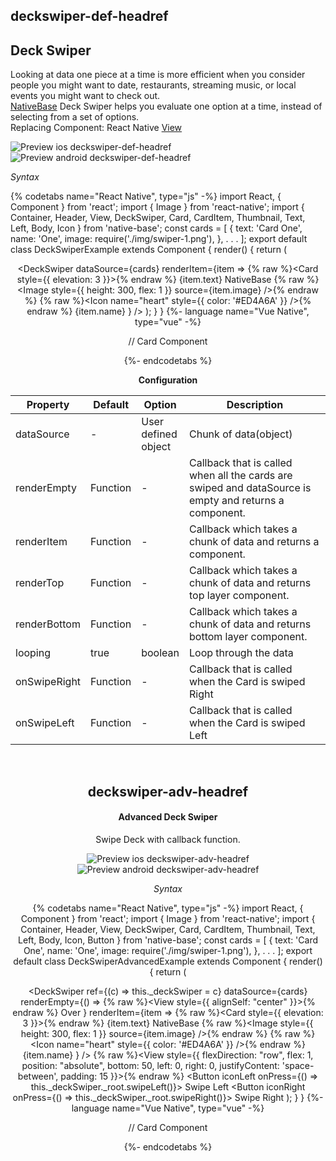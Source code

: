 ## deckswiper-def-headref
## Deck Swiper

Looking at data one piece at a time is more efficient when you consider people you might want to date, restaurants, streaming music, or local events you might want to check out. <br />
[NativeBase](https://nativebase.io/) Deck Swiper helps you evaluate one option at a time, instead of selecting from a set of options.<br />
Replacing Component: React Native [View](https://facebook.github.io/react-native/docs/view.html)

![Preview ios deckswiper-def-headref](https://github.com/GeekyAnts/NativeBase-KitchenSink/raw/v2.6.1/screenshots/ios/deckswiper.gif)
![Preview android deckswiper-def-headref](https://github.com/GeekyAnts/NativeBase-KitchenSink/raw/v2.6.1/screenshots/android/deckswiper.gif)

*Syntax*

{% codetabs name="React Native", type="js" -%}
import React, { Component } from 'react';
import { Image } from 'react-native';
import { Container, Header, View, DeckSwiper, Card, CardItem, Thumbnail, Text, Left, Body, Icon } from 'native-base';
const cards = [
  {
    text: 'Card One',
    name: 'One',
    image: require('./img/swiper-1.png'),
  },
  .  .  .
];
export default class DeckSwiperExample extends Component {
  render() {
    return (
      <Container>
        <Header />
        <View>
          <DeckSwiper
            dataSource={cards}
            renderItem={item =>
              {% raw %}<Card style={{ elevation: 3 }}>{% endraw %}
                <CardItem>
                  <Left>
                    <Thumbnail source={item.image} />
                    <Body>
                      <Text>{item.text}</Text>
                      <Text note>NativeBase</Text>
                    </Body>
                  </Left>
                </CardItem>
                <CardItem cardBody>
                  {% raw %}<Image style={{ height: 300, flex: 1 }} source={item.image} />{% endraw %}
                </CardItem>
                <CardItem>
                  {% raw %}<Icon name="heart" style={{ color: '#ED4A6A' }} />{% endraw %}
                  <Text>{item.name}</Text>
                </CardItem>
              </Card>
            }
          />
        </View>
      </Container>
    );
  }
}
{%- language name="Vue Native", type="vue" -%}
<template>
  <nb-container>
    <nb-header />
    <view :style="{flex: 1, padding: 12}">
      <nb-deck-swiper
          :dataSource="cardItemsArr"
          :looping="isLoopingRequired"
          :renderItem="handleCardRendering"
      />
    </view>
  </nb-container>
</template>
<script>
import React from "react";
import { View, Text } from "react-native";
import cardOne from "swiper-1.png";
import CardComponent from "../common/card";
export default {
  data: function() {
    return {
      cardItemsArr: [
        {
          text: "Card One",
          name: "One",
          image: cardOne
        },
        . . .
      ],
      isLoopingRequired: false
    };
  },
  methods: {
    handleCardRendering: function(item) {
      return <CardComponent item={item} />;
    }
  }
};
</script>

// Card Component
<template>
  <nb-card :style="{ elevation: 3 }">
    <nb-cardItem>
      <nb-left>
        <nb-thumbnail :source="item.image" />
        <nb-body>
          <nb-text>{{item.text}}</nb-text>
          <nb-text note>NativeBase</nb-text>
        </nb-body>
      </nb-left>
    </nb-cardItem>
    <nb-cardItem cardBody>
      <image
        :style="{
          resizeMode: 'cover',
          width: null,
          flex: 1,
          height: 300
        }"
        :source="item.image"
      />
    </nb-cardItem>
    <nb-cardItem>
      <nb-icon-nb name="ios-heart" :style="{ color: '#ED4A6A' }" />
      <nb-text>{{item.name}}</nb-text>
    </nb-cardItem>
  </nb-card>
</template>
<script>
export default {
  props: {
    item: {
      type: Object
    }
  }
};
</script>
{%- endcodetabs %}
<br />

**Configuration**<br />
    <table class = "table table-bordered">
        <thead>
            <tr>
                <th>Property</th>
                <th>Default</th>
                <th>Option</th>
                <th width="50%">Description</th>
            </tr>
        </thead>
        <tbody>
            <tr>
                <td>dataSource</td>
                <td> - </td>
                <td> User defined object </td>
                <td>Chunk of data(object)</td>
            </tr>
            <tr>
                <td>renderEmpty</td>
                <td>Function</td>
                <td> - </td>
                <td>Callback that is called when all the cards are swiped and dataSource is empty and returns a component.</td>
            </tr>
            <tr>
                <td>renderItem</td>
                <td>Function</td>
                <td> - </td>
                <td>Callback which takes a chunk of data and returns a component.</td>
            </tr>
            <tr>
                <td>renderTop</td>
                <td>Function</td>
                <td> - </td>
                <td>Callback which takes a chunk of data and returns top layer component.</td>
            </tr>
            <tr>
                <td>renderBottom</td>
                <td>Function</td>
                <td> - </td>
                <td>Callback which takes a chunk of data and returns bottom layer component.</td>
            </tr>
            <tr>
                <td>looping</td>
                <td>true</td>
                <td> boolean </td>
                <td>Loop through the data</td>
            </tr>
            <tr>
                <td>onSwipeRight</td>
                <td>Function</td>
                <td> - </td>
                <td>Callback that is called when the Card is swiped Right</td>
            </tr>
            <tr>
                <td>onSwipeLeft</td>
                <td>Function</td>
                <td> - </td>
                <td>Callback that is called when the Card is swiped Left</td>
            </tr>
        </tbody>
    </table><br />

## deckswiper-adv-headref
#### Advanced Deck Swiper

Swipe Deck with callback function.

![Preview ios deckswiper-adv-headref](https://github.com/GeekyAnts/NativeBase-KitchenSink/raw/v2.2.0/screenshots/ios/deckswiper-advanced.gif)
![Preview android deckswiper-adv-headref](https://github.com/GeekyAnts/NativeBase-KitchenSink/raw/v2.2.0/screenshots/android/deckswiper-advanced.gif)

*Syntax*

{% codetabs name="React Native", type="js" -%}
import React, { Component } from 'react';
import { Image } from 'react-native';
import { Container, Header, View, DeckSwiper, Card, CardItem, Thumbnail, Text, Left, Body, Icon, Button } from 'native-base';
const cards = [
  {
    text: 'Card One',
    name: 'One',
    image: require('./img/swiper-1.png'),
  },
  .  .  .
];
export default class DeckSwiperAdvancedExample extends Component {
  render() {
    return (
      <Container>
        <Header />
        <View>
          <DeckSwiper
            ref={(c) => this._deckSwiper = c}
            dataSource={cards}
            renderEmpty={() =>
              {% raw %}<View style={{ alignSelf: "center" }}>{% endraw %}
                <Text>Over</Text>
              </View>
            }
            renderItem={item =>
              {% raw %}<Card style={{ elevation: 3 }}>{% endraw %}
                <CardItem>
                  <Left>
                    <Thumbnail source={item.image} />
                    <Body>
                      <Text>{item.text}</Text>
                      <Text note>NativeBase</Text>
                    </Body>
                  </Left>
                </CardItem>
                <CardItem cardBody>
                  {% raw %}<Image style={{ height: 300, flex: 1 }} source={item.image} />{% endraw %}
                </CardItem>
                <CardItem>
                  {% raw %}<Icon name="heart" style={{ color: '#ED4A6A' }} />{% endraw %}
                  <Text>{item.name}</Text>
                </CardItem>
              </Card>
            }
          />
        </View>
        {% raw %}<View style={{ flexDirection: "row", flex: 1, position: "absolute", bottom: 50, left: 0, right: 0, justifyContent: 'space-between', padding: 15 }}>{% endraw %}
          <Button iconLeft onPress={() => this._deckSwiper._root.swipeLeft()}>
            <Icon name="arrow-back" />
            <Text>Swipe Left</Text>
          </Button>
          <Button iconRight onPress={() => this._deckSwiper._root.swipeRight()}>
            <Icon name="arrow-forward" />
            <Text>Swipe Right</Text>
          </Button>
        </View>
      </Container>
    );
  }
}
{%- language name="Vue Native", type="vue" -%}
<template>
  <nb-container>
    <nb-header />
    <view :style="{flex: 1, padding: 12}">
      <nb-deck-swiper
          ref="_deckSwiper"
          :dataSource="cardItemsArr"
          :looping="isLoopingRequired"
          :renderEmpty="handleCardEmpty"
          :renderItem="handleCardRendering"
      />
    </view>
    <view :style="stylesObj.bottomBtnContainer">
      <nb-button iconLeft :onPress="handleDeckSwiperBackBtn">
        <nb-icon name="arrow-back" />
        <nb-text>Swipe Left</nb-text>
      </nb-button>
      <nb-button iconRight :onPress="handleDeckSwiperForwardBtn">
        <nb-text>Swipe Right</nb-text>
        <nb-icon name="arrow-forward" />
      </nb-button>
    </View>
  </nb-container>
</template>
<script>
import React from "react";
import { View, Text } from "react-native";
import cardOne from "../../../../assets/swiper-1.png";
import CardComponent from "../common/card";
export default {
  data: function() {
    return {
      cardItemsArr: [
        {
          text: "Card One",
          name: "One",
          image: cardOne
        },
        . . .
      ],
      isLoopingRequired: false,
      stylesObj: {
        bottomBtnContainer: {
          flexDirection: "row",
          flex: 1,
          position: "absolute",
          bottom: 50,
          left: 0,
          right: 0,
          justifyContent: "space-between",
          padding: 15
        }
      }
    };
  },
  methods: {
    handleCardEmpty: function() {
      return (
        <View>
          <Text>Over </Text>
        </View>
      );
    },
    handleCardRendering: function(item) {
      return <CardComponent item={item} />;
    },
    handleDeckSwiperBackBtn: function() {
      this.$refs._deckSwiper._root.swipeLeft();
    },
    handleDeckSwiperForwardBtn: function() {
      this.$refs._deckSwiper._root.swipeRight();
    }
  }
};
</script>

// Card Component
<template>
  <nb-card :style="{ elevation: 3 }">
    <nb-cardItem>
      <nb-left>
        <nb-thumbnail :source="item.image" />
        <nb-body>
          <nb-text>{{item.text}}</nb-text>
          <nb-text note>NativeBase</nb-text>
        </nb-body>
      </nb-left>
    </nb-cardItem>
    <nb-cardItem cardBody>
      <image
        :style="{
          resizeMode: 'cover',
          width: null,
          flex: 1,
          height: 300
        }"
        :source="item.image"
      />
    </nb-cardItem>
    <nb-cardItem>
      <nb-icon-nb name="ios-heart" :style="{ color: '#ED4A6A' }" />
      <nb-text>{{item.name}}</nb-text>
    </nb-cardItem>
  </nb-card>
</template>

<script>
export default {
  props: {
    item: {
      type: Object
    }
  }
};
</script>
{%- endcodetabs %}
 <p>
    <div id="" class="mobileDevice" style="background: url(&quot;https://docs.nativebase.io/docs/assets/iosphone.png&quot;) no-repeat; padding: 63px 20px 100px 15px; width: 292px; height: 600px;margin:0 auto;float:none;">
        <img src="https://github.com/GeekyAnts/NativeBase-KitchenSink/raw/v2.6.1/screenshots/ios/deckswiper.gif" alt="" style="display:block !important" />
    </div>
</p>
<br />



